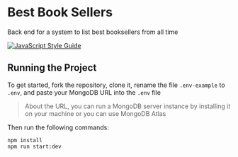 # Best Book Sellers

Back end for a system to list best booksellers from all time

[![JavaScript Style Guide](https://cdn.rawgit.com/standard/standard/master/badge.svg)](https://github.com/standard/standard)

## Running the Project

To get started, fork the repository, clone it, rename the file `.env-example` to `.env`, and paste your MongoDB URL into the `.env` file

> About the URL, you can run a MongoDB server instance by installing it on your machine or you can use MongoDB Atlas

Then run the following commands:

    npm install
    npm run start:dev
